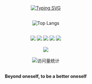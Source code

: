 <div align="center">
    <a href="https://blog.sunguoqi.com/">
      <img src="https://readme-typing-svg.demolab.com?font=Fira+Code&pause=1000&width=435&lines=println(%22Hello%2C%20World%22);&center=true&size=27" alt="Typing SVG" />
    </a>
</div>
</br>
<div align="center">

![Top Langs](https://github-readme-stats.vercel.app/api/top-langs/?username=super-denny)

</div>
</br>
<div align="center">
   <span > 
     <img src="https://img.shields.io/badge/-Java-DE440C?style=flat-square" />
     <img src="https://img.shields.io/badge/-Vue-1E90FF?style=flat-square" /> 
     <img src="https://img.shields.io/badge/-Mysql-FFFF00?style=flat-square" />
     <img src="https://img.shields.io/badge/-SpringBoot-90EE90?style=flat-square" />
     <img src="https://img.shields.io/badge/-Dubbo-6A5ACD?style=flat-square" />
   </span>
</div>
</br>
<div align="center">
<img src="https://cdn.jsdelivr.net/gh/sun0225SUN/sun0225SUN/assets/images/coding.gif" />

</div>
</br>
<div align="center">
    <img src="https://komarev.com/ghpvc/?username=super-denny&label=Views&color=0e75b6&style=flat" alt="访问量统计" />
</div>
</br>
<div align="center">
	<p><b>Beyond oneself, to be a better oneself</b></p>
</div>
